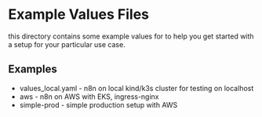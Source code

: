 # Example Values Files 

this directory contains some example values
for to help you get started with a setup for your particular use case.


## Examples

* values_local.yaml - n8n on local kind/k3s cluster for testing on localhost
* aws - n8n on AWS with EKS, ingress-nginx
* simple-prod -  simple production setup with AWS


